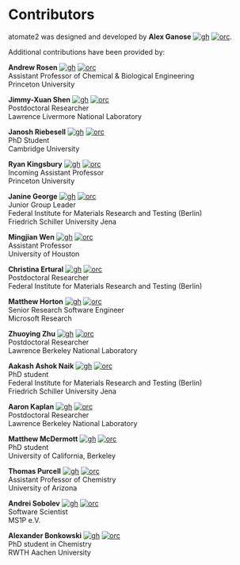 # Contributors

[gh]: https://cdnjs.cloudflare.com/ajax/libs/octicons/8.5.0/svg/mark-github.svg
[orc]: ../_static/orcid.svg

atomate2 was designed and developed by **Alex Ganose** [![gh]][utf] [![orc]][0000-0002-4486-3321].

[utf]: https://github.com/utf
[0000-0002-4486-3321]: https://orcid.org/0000-0002-4486-3321

Additional contributions have been provided by:

**Andrew Rosen** [![gh]][Andrew-S-Rosen] [![orc]][0000-0002-0141-7006] \
Assistant Professor of Chemical & Biological Engineering \
Princeton University

[Andrew-S-Rosen]: https://github.com/Andrew-S-Rosen
[0000-0002-0141-7006]: https://orcid.org/0000-0002-0141-7006

**Jimmy-Xuan Shen** [![gh]][jmmshn] [![orc]][0000-0002-2743-7531] \
Postdoctoral Researcher \
Lawrence Livermore National Laboratory

[jmmshn]: https://github.com/jmmshn
[0000-0002-2743-7531]: https://orcid.org/0000-0002-2743-7531

**Janosh Riebesell** [![gh]][janosh] [![orc]][0000-0001-5233-3462] \
PhD Student \
Cambridge University

[janosh]: https://github.com/janosh
[0000-0001-5233-3462]: https://orcid.org/0000-0001-5233-3462

**Ryan Kingsbury** [![gh]][rkingsbury] [![orc]][0000-0002-7168-3967] \
Incoming Assistant Professor \
Princeton University

[rkingsbury]: https://github.com/rkingsbury
[0000-0002-7168-3967]: https://orcid.org/0000-0002-7168-3967

**Janine George** [![gh]][JaGeo] [![orc]][0000-0001-8907-0336] \
Junior Group Leader \
Federal Institute for Materials Research and Testing (Berlin) \
Friedrich Schiller University Jena

[JaGeo]: https://github.com/JaGeo
[0000-0001-8907-0336]: https://orcid.org/0000-0001-8907-0336

**Mingjian Wen** [![gh]][mjwen] [![orc]][0000-0003-0013-575X] \
Assistant Professor \
University of Houston

[mjwen]: https://github.com/mjwen
[0000-0003-0013-575X]: https://orcid.org0000-0003-0013-575X/

**Christina Ertural** [![gh]][QuantumChemist] [![orc]][0000-0002-7696-5824] \
Postdoctoral Researcher \
Federal Institute for Materials Research and Testing (Berlin)

[QuantumChemist]: https://github.com/QuantumChemist
[0000-0002-7696-5824]: https://orcid.org/0000-0002-7696-5824

**Matthew Horton** [![gh]][mkhorton] [![orc]][0000-0001-7777-8871] \
Senior Research Software Engineer \
Microsoft Research

[mkhorton]: https://github.com/mkhorton
[0000-0001-7777-8871]: https://orcid.org/0000-0001-7777-8871

**Zhuoying Zhu** [![gh]][zhuoying] [![orc]][0000-0003-1775-7651] \
Postdoctoral Researcher \
Lawrence Berkeley National Laboratory

[zhuoying]: https://github.com/zhuoying
[0000-0003-1775-7651]: https://orcid.org/0000-0003-1775-7651

**Aakash Ashok Naik** [![gh]][naik-aakash] [![orc]][0000-0002-6071-6786] \
PhD student \
Federal Institute for Materials Research and Testing (Berlin) \
Friedrich Schiller University Jena

[naik-aakash]: https://github.com/naik-aakash
[0000-0002-6071-6786]: https://orcid.org/0000-0002-6071-6786

**Aaron Kaplan** [![gh]][esoteric-ephemera] [![orc]][0000-0003-3439-4856] \
Postdoctoral Researcher \
Lawrence Berkeley National Laboratory

[esoteric-ephemera]: https://github.com/esoteric-ephemera
[0000-0003-3439-4856]: https://orcid.org/0000-0003-3439-4856

**Matthew McDermott** [![gh]][mattmcdermott] [![orc]][0000-0002-4071-3000] \
PhD student \
University of California, Berkeley

[mattmcdermott]: https://github.com/mattmcdermott
[0000-0002-4071-3000]: https://orcid.org/0000-0002-4071-3000

**Thomas Purcell** [![gh]][tpurcell90] [![orc]][0000-0003-4564-7206] \
Assistant Professor of Chemistry \
University of Arizona

[tpurcell90]: https://github.com/tpurcell90
[0000-0003-4564-7206]: https://orcid.org/0000-0003-4564-7206

**Andrei Sobolev** [![gh]][ansobolev] [![orc]][0000-0001-5086-6601] \
Software Scientist \
MS1P e.V.

[ansobolev]: https://github.com/ansobolev
[0000-0001-5086-6601]: https://orcid.org/0000-0001-5086-6601

**Alexander Bonkowski** [![gh]][ab5424] [![orc]][0000-0002-0525-4742] \
PhD student in Chemistry \
RWTH Aachen University

[ab5424]: https://github.com/ab5424
[0000-0002-0525-4742]: https://orcid.org/0000-0002-0525-4742
